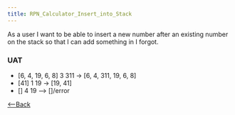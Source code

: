 ```yaml
---
title: RPN_Calculator_Insert_into_Stack
---
```

As a user I want to be able to insert a new number after an existing number on the stack so that I can add something in I forgot.

### UAT
* [6, 4, 19, 6, 8] 3 <enter> 311 <insert> -> [6, 4, 311, 19, 6, 8]
* [41] 1 <enter> 19 <insert> -> [19, 41]
* [] 4 <enter> 19 <insert> --> []/error

[<--Back]({{site.pagesurl}}/RPN_Calculator)
